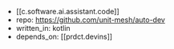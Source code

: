 
- [[c.software.ai.assistant.code]]
- repo: https://github.com/unit-mesh/auto-dev
- written_in: kotlin
- depends_on: [[prdct.devins]]